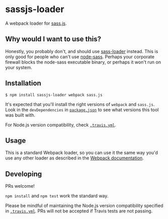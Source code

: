 # sassjs-loader

A webpack loader for [sass.js](https://www.npmjs.com/package/sass.js).

## Why would I want to use this?
Honestly, you probably don't, and should use [sass-loader](https://github.com/jtangelder/sass-loader) instead. This is only good for people who can't use [node-sass](https://www.npmjs.com/package/node-sass). Perhaps your corporate firewall blocks the node-sass executable binary, or perhaps it won't run on your system. 

## Installation

```
$ npm install sassjs-loader webpack sass.js
```

It's expected that you'll install the right versions of `webpack` and `sass.js`. Look in the `devDependencies` in [`package.json`](./package.json) to see what versions this tool was built with.

For Node.js version compatibility, check [`.travis.yml`](./travis.yml#L2).

## Usage

This is a standard Webpack loader, so you can use it the same way you'd use any other loader as described in the [Webpack documentation](https://webpack.github.io/docs/using-loaders.html).

## Developing

PRs welcome! 

`npm install` and `npm test` work the standard way.

Please be mindful of maintaining the Node.js version compatibility specified in [`.travis.yml`](./travis.yml#L2). PRs will not be accepted if Travis tests are not passing.

